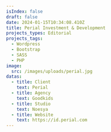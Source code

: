 ```yaml
---
isIndex: false
draft: false
date: 2024-01-15T10:34:08.410Z
title: Perial Investment & Development
projects_types: Editorial
projects_tags:
  - Wordpress
  - Bootstrap
  - SASS
  - PHP
image:
  src: /images/uploads/perial.jpg
datas:
  - title: Client
    text: Perial
  - title: Agency
    text: Goodkids
  - title: Studio
    text: Noesya
  - title: Website
    text: https://id.perial.com
---
```

